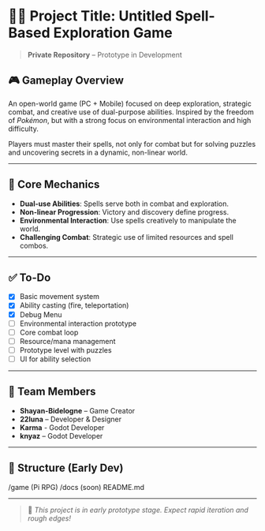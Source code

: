 # 🧙‍♂️ Project Title: Untitled Spell-Based Exploration Game

> **Private Repository** – Prototype in Development

## 🎮 Gameplay Overview

An open-world game (PC + Mobile) focused on deep exploration, strategic combat, and creative use of dual-purpose abilities. Inspired by the freedom of *Pokémon*, but with a strong focus on environmental interaction and high difficulty.

Players must master their spells, not only for combat but for solving puzzles and uncovering secrets in a dynamic, non-linear world.

---

## 🔧 Core Mechanics

- **Dual-use Abilities**: Spells serve both in combat and exploration.
- **Non-linear Progression**: Victory and discovery define progress.
- **Environmental Interaction**: Use spells creatively to manipulate the world.
- **Challenging Combat**: Strategic use of limited resources and spell combos.

---

## ✅ To-Do

- [x] Basic movement system  
- [x] Ability casting (fire, teleportation)
- [x] Debug Menu
- [ ] Environmental interaction prototype  
- [ ] Core combat loop  
- [ ] Resource/mana management  
- [ ] Prototype level with puzzles  
- [ ] UI for ability selection  

---

## 👥 Team Members

- **Shayan-Bidelogne** – Game Creator  
- **22luna** – Developer & Designer  
- **Karma** - Godot Developer
- **knyaz** – Godot Developer

---

## 📁 Structure (Early Dev)

/game (Pi RPG)
/docs (soon)
README.md

---

> 🚧 *This project is in early prototype stage. Expect rapid iteration and rough edges!*
